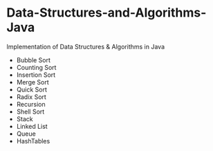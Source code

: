 # Data-Structures-and-Algorithms-Java

Implementation of Data Structures &amp; Algorithms in Java

- Bubble Sort
- Counting Sort
- Insertion Sort
- Merge Sort
- Quick Sort
- Radix Sort
- Recursion
- Shell Sort
- Stack
- Linked List
- Queue
- HashTables
